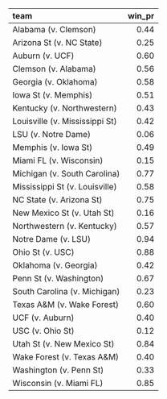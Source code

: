 

|team                           | win_pr|
|:------------------------------|------:|
|Alabama (v. Clemson)           |   0.44|
|Arizona St (v. NC State)       |   0.25|
|Auburn (v. UCF)                |   0.60|
|Clemson (v. Alabama)           |   0.56|
|Georgia (v. Oklahoma)          |   0.58|
|Iowa St (v. Memphis)           |   0.51|
|Kentucky (v. Northwestern)     |   0.43|
|Louisville (v. Mississippi St) |   0.42|
|LSU (v. Notre Dame)            |   0.06|
|Memphis (v. Iowa St)           |   0.49|
|Miami FL (v. Wisconsin)        |   0.15|
|Michigan (v. South Carolina)   |   0.77|
|Mississippi St (v. Louisville) |   0.58|
|NC State (v. Arizona St)       |   0.75|
|New Mexico St (v. Utah St)     |   0.16|
|Northwestern (v. Kentucky)     |   0.57|
|Notre Dame (v. LSU)            |   0.94|
|Ohio St (v. USC)               |   0.88|
|Oklahoma (v. Georgia)          |   0.42|
|Penn St (v. Washington)        |   0.67|
|South Carolina (v. Michigan)   |   0.23|
|Texas A&M (v. Wake Forest)     |   0.60|
|UCF (v. Auburn)                |   0.40|
|USC (v. Ohio St)               |   0.12|
|Utah St (v. New Mexico St)     |   0.84|
|Wake Forest (v. Texas A&M)     |   0.40|
|Washington (v. Penn St)        |   0.33|
|Wisconsin (v. Miami FL)        |   0.85|
